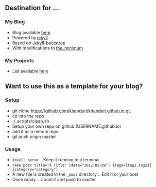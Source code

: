 ## Destination for ...

### My Blog

 - Blog available [here](http://khanduri.github.io/)
 - Powered by [jekyll](https://github.com/mojombo/jekyll)
 - Based on [Jekyll-bootstrap](http://jekyllbootstrap.com)
 - With modifications to [the_minimum](https://github.com/jekyllbootstrap/theme-the-minimum)

### My Projects

 - List available [here](http://khanduri.github.io/projects.html)

## Want to use this as a template for your blog?

### Setup
 - git clone https://github.com/khanduri/khanduri.github.io.git
 - cd into the repo
 - ./_scripts/clean.sh 
 - Setup your own repo on github (USERNAME.github.io)
 - add it as a remote repo
 - git push origin master

### Usage
 - `jekyll serve` .. Keep it running in a terminal
 - `rake post title="A Title" [date="2012-02-09"] [tags=[tag1,tag2]] [category="category"]`
 - A new file is created in the `_post` directory .. Edit it or your post
 - Once ready .. Commit and push to master
